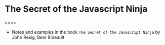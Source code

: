 # The Secret of the Javascript Ninja
====

* Notes and examples in the book `The Secret of the Javascript Ninja` by John Resig, Bear Bibeault
